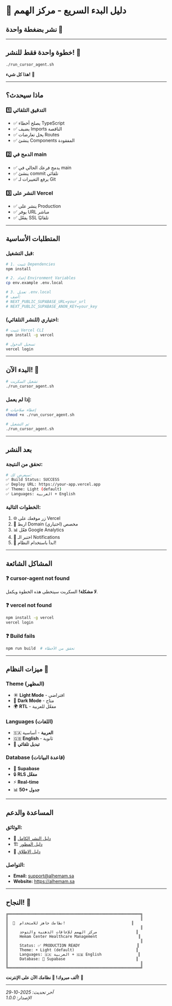 # 🚀 دليل البدء السريع - مركز الهمم

## نشر بضغطة واحدة 💪

---

## خطوة واحدة فقط للنشر! 🎯

```bash
./run_cursor_agent.sh
```

**هذا كل شيء!** 🎉

---

## ماذا سيحدث؟

### 1️⃣ التدقيق التلقائي
- ✅ يصلح أخطاء TypeScript
- ✅ يضيف Imports الناقصة
- ✅ يحل تعارضات Routes
- ✅ ينشئ Components المفقودة

### 2️⃣ الدمج في main
- ✅ يدمج فرعك الحالي في main
- ✅ ينشئ commit تلقائي
- ✅ يرفع التغييرات لـ Git

### 3️⃣ النشر على Vercel
- ✅ ينشر على Production
- ✅ يوفر URL مباشر
- ✅ يفعّل SSL تلقائيًا

---

## المتطلبات الأساسية

### قبل التشغيل:

```bash
# 1. تثبيت Dependencies
npm install

# 2. إعداد Environment Variables
cp env.example .env.local

# 3. تعديل .env.local
# أضف:
# NEXT_PUBLIC_SUPABASE_URL=your_url
# NEXT_PUBLIC_SUPABASE_ANON_KEY=your_key
```

### اختياري (للنشر التلقائي):

```bash
# تثبيت Vercel CLI
npm install -g vercel

# تسجيل الدخول
vercel login
```

---

## البدء الآن! 🏁

```bash
# تشغيل السكربت
./run_cursor_agent.sh
```

### إذا لم يعمل:
```bash
# إعطاء صلاحيات
chmod +x ./run_cursor_agent.sh

# ثم التشغيل
./run_cursor_agent.sh
```

---

## بعد النشر

### تحقق من النتيجة:
```bash
# سيعرض لك:
✅ Build Status: SUCCESS
✅ Deploy URL: https://your-app.vercel.app
✅ Theme: Light (default)
✅ Languages: العربية + English
```

### الخطوات التالية:
1. 🌐 زر موقعك على Vercel
2. 🔗 اربط Domain مخصص (اختياري)
3. 📊 فعّل Google Analytics
4. 🔔 اختبر الـ Notifications
5. 👥 ابدأ باستخدام النظام!

---

## المشاكل الشائعة

### ❓ cursor-agent not found
**لا مشكلة!** السكربت سيتخطى هذه الخطوة ويكمل.

### ❓ vercel not found
```bash
npm install -g vercel
vercel login
```

### ❓ Build fails
```bash
npm run build  # تحقق من الأخطاء
```

---

## ميزات النظام 🎨

### Theme (المظهر)
- ☀️ **Light Mode** - افتراضي
- 🌙 **Dark Mode** - متاح
- 🌍 **RTL** - مفعّل للعربية

### Languages (اللغات)
- 🇸🇦 **العربية** - أساسية
- 🇬🇧 **English** - ثانوية
- 🔄 **تبديل تلقائي**

### Database (قاعدة البيانات)
- 💾 **Supabase**
- 🔒 **RLS مفعّل**
- ⚡ **Real-time**
- 📊 **50+ جدول**

---

## المساعدة والدعم

### الوثائق:
- 📖 [دليل النشر الكامل](./ONE_CLICK_DEPLOY_README.md)
- 🏗️ [دليل المطور](./docs/DEVELOPER_GUIDE.md)
- 🚀 [دليل الإطلاق](./docs/LAUNCH_GUIDE.md)

### التواصل:
- **Email:** support@alhemam.sa
- **Website:** https://alhemam.sa

---

## النجاح! 🎉

```
╔══════════════════════════════════════════════════════════╗
║                                                          ║
║  🎊  نظامك جاهز للاستخدام!                             ║
║                                                          ║
║     مركز الهمم للإعاقات الذهنية والتوحد                 ║
║     Hemam Center Healthcare Management                  ║
║                                                          ║
║     Status: ✅ PRODUCTION READY                         ║
║     Theme: ☀️ Light (default)                           ║
║     Languages: 🇸🇦 العربية + 🇬🇧 English                ║
║     Database: 💾 Supabase                               ║
║                                                          ║
╚══════════════════════════════════════════════════════════╝
```

**ألف مبروك! 🎊 نظامك الآن على الإنترنت!** 🚀

---

*آخر تحديث: 2025-10-29*  
*الإصدار: 1.0.0*
